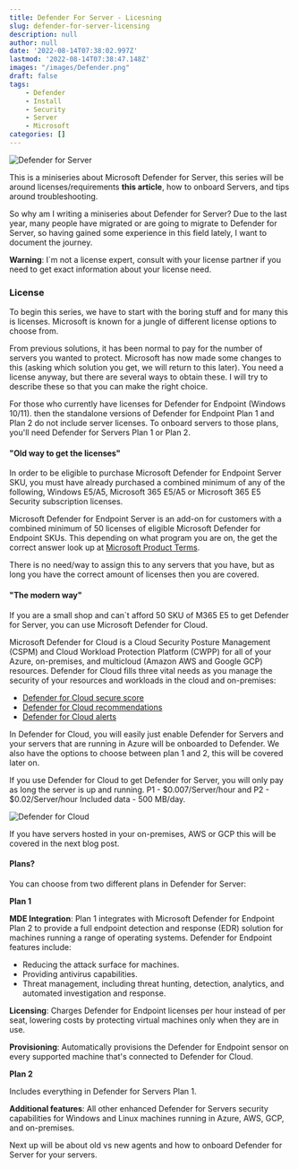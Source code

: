 ```yaml
---
title: Defender For Server - Licesning
slug: defender-for-server-licensing
description: null
author: null
date: '2022-08-14T07:38:02.997Z'
lastmod: '2022-08-14T07:38:47.148Z'
images: "/images/Defender.png"
draft: false
tags:
    - Defender
    - Install
    - Security
    - Server
    - Microsoft
categories: []
---
```


![Defender for Server](/images/Defender.png "Defender for Server")


This is a miniseries about Microsoft Defender for Server, this series will be around licenses/requirements **this article**, how to onboard Servers, and tips around troubleshooting.

So why am I writing a miniseries about Defender for Server? Due to the last year, many people have migrated or are going to migrate to Defender for Server, so having gained some experience in this field lately, I want to document the journey.

**Warning**: I`m not a license expert, consult with your license partner if you need to get exact information about your license need.

### License
To begin this series, we have to start with the boring stuff and for many this is licenses. Microsoft is known for a jungle of different license options to choose from.

From previous solutions, it has been normal to pay for the number of servers you wanted to protect. Microsoft has now made some changes to this (asking which solution you get, we will return to this later). You need a license anyway, but there are several ways to obtain these. I will try to describe these so that you can make the right choice.

For those who currently have licenses for Defender for Endpoint (Windows 10/11). then the standalone versions of Defender for Endpoint Plan 1 and Plan 2 do not include server licenses. To onboard servers to those plans, you'll need Defender for Servers Plan 1 or Plan 2.

#### "Old way to get the licenses"
In order to be eligible to purchase Microsoft Defender for Endpoint Server SKU, you must have already purchased a combined minimum of any of the following, Windows E5/A5, Microsoft 365 E5/A5 or Microsoft 365 E5 Security subscription licenses. 

Microsoft Defender for Endpoint Server is an add-on for customers with a combined minimum of 50 licenses of eligible Microsoft Defender for Endpoint SKUs. 
This depending on what program you are on, the get the correct answer look up at [Microsoft Product Terms](https://www.microsoft.com/licensing/terms/productoffering/MicrosoftDefenderforEndpointServer/EAEAS).

There is no need/way to assign this to any servers that you have, but as long you have the correct amount of licenses then you are covered.

#### "The modern way"
If you are a small shop and can`t afford 50 SKU of M365 E5 to get Defender for Server, you can use Microsoft Defender for Cloud. 

Microsoft Defender for Cloud is a Cloud Security Posture Management (CSPM) and Cloud Workload Protection Platform (CWPP) for all of your Azure, on-premises, and multicloud (Amazon AWS and Google GCP) resources. Defender for Cloud fills three vital needs as you manage the security of your resources and workloads in the cloud and on-premises:

- [Defender for Cloud secure score](https://docs.microsoft.com/en-us/azure/defender-for-cloud/secure-score-security-controls)
- [Defender for Cloud recommendations](https://docs.microsoft.com/en-us/azure/defender-for-cloud/security-policy-concept)
- [Defender for Cloud alerts](https://docs.microsoft.com/en-us/azure/defender-for-cloud/alerts-overview)

In Defender for Cloud, you will easily just enable Defender for Servers and your servers that are running in Azure will be onboarded to Defender. We also have the options to choose between plan 1 and 2, this will be covered later on.

If you use Defender for Cloud to get Defender for Server, you will only pay as long the server is up and running. P1 - $0.007/Server/hour and P2 - $0.02/Server/hour
Included data - 500 MB/day.

![Defender for Cloud](/images/defender-miniseries/DefenderCloud.png "Defender for Cloud")

If you have servers hosted in your on-premises, AWS or GCP this will be covered in the next blog post.

#### Plans?
You can choose from two different plans in Defender for Server:

**Plan 1**

**MDE Integration**: Plan 1 integrates with Microsoft Defender for Endpoint Plan 2 to provide a full endpoint detection and response (EDR) solution for machines running a range of operating systems. Defender for Endpoint features include:
- Reducing the attack surface for machines.
- Providing antivirus capabilities.
- Threat management, including threat hunting, detection, analytics, and automated investigation and response.

**Licensing**: Charges Defender for Endpoint licenses per hour instead of per seat, lowering costs by protecting virtual machines only when they are in use.

**Provisioning**: Automatically provisions the Defender for Endpoint sensor on every supported machine that's connected to Defender for Cloud.

**Plan 2**

Includes everything in Defender for Servers Plan 1.

**Additional features**: All other enhanced Defender for Servers security capabilities for Windows and Linux machines running in Azure, AWS, GCP, and on-premises.

Next up will be about old vs new agents and how to onboard Defender for Server for your servers.